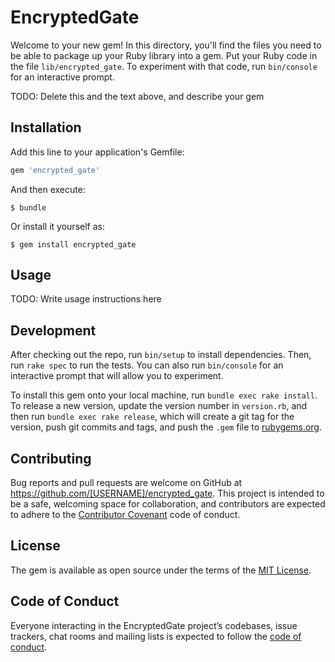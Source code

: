 # EncryptedGate

Welcome to your new gem! In this directory, you'll find the files you need to be able to package up your Ruby library into a gem. Put your Ruby code in the file `lib/encrypted_gate`. To experiment with that code, run `bin/console` for an interactive prompt.

TODO: Delete this and the text above, and describe your gem

## Installation

Add this line to your application's Gemfile:

```ruby
gem 'encrypted_gate'
```

And then execute:

    $ bundle

Or install it yourself as:

    $ gem install encrypted_gate

## Usage

TODO: Write usage instructions here

## Development

After checking out the repo, run `bin/setup` to install dependencies. Then, run `rake spec` to run the tests. You can also run `bin/console` for an interactive prompt that will allow you to experiment.

To install this gem onto your local machine, run `bundle exec rake install`. To release a new version, update the version number in `version.rb`, and then run `bundle exec rake release`, which will create a git tag for the version, push git commits and tags, and push the `.gem` file to [rubygems.org](https://rubygems.org).

## Contributing

Bug reports and pull requests are welcome on GitHub at https://github.com/[USERNAME]/encrypted_gate. This project is intended to be a safe, welcoming space for collaboration, and contributors are expected to adhere to the [Contributor Covenant](http://contributor-covenant.org) code of conduct.

## License

The gem is available as open source under the terms of the [MIT License](https://opensource.org/licenses/MIT).

## Code of Conduct

Everyone interacting in the EncryptedGate project’s codebases, issue trackers, chat rooms and mailing lists is expected to follow the [code of conduct](https://github.com/[USERNAME]/encrypted_gate/blob/master/CODE_OF_CONDUCT.md).
